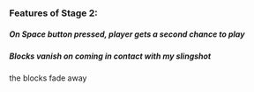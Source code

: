 
### Features of Stage 2:
##### On Space button pressed, player gets a second chance to play
##### Blocks vanish on coming in contact with my slingshot
the blocks fade away





